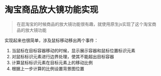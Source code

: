# 淘宝商品放大镜功能实现 #


> 在逛淘宝的时候商品的放大镜功能很有趣，就使用原生js实现了这个淘宝商品的放大镜功能  
> 
实现起来也很简单，涉及鼠标移动移出两个事件：



1. 当鼠标在目标容器移动的时候，显示展示容器和鼠标位置标识元素
2. 对鼠标标识元素进行边界处理，使其不能超出目标容器
3. 计算鼠标标识元素在目标元素上的移动比例
4. 根据上一步计算的比例设置背景图位置
